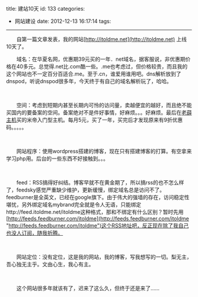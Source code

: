 title: 建站10天
id: 133
categories:
  - 网站建设
date: 2012-12-13 16:17:14
tags:
---

　　自第一篇文章发表，我的网站[http://itoldme.net](http://itoldme.net) 上线10天了。

　　域名：在华夏名网，优惠期39元买的一年．net域名，据客服说，非优惠期价格在40多元。总觉得.net比.com酷一些。.me也考虑过，但价格较贵，而且我的这个网站也不一定百分百适合.me。至于.cn，谁爱用谁用吧。dns解析放到了dnspod，听说dnspod很多年，今天终于有自己的域名解析玩了，哈哈。

&nbsp;

　　空间：考虑到短期内甚至长期内可怜的访问量，卖越便宜的越好，而且绝不能买国内的要备案的空间。备案绝对不是件好事情，好麻烦。。。好麻烦。最后在[老薛主机](https://my.laoxuehost.com/aff.php?aff=1707)买的米帝入门型主机。每月5元，买了一年，买完后才发现原来有9折优惠码。。。。。

&nbsp;

　　网站程序：使用wordpress搭建的博客，现在只有搭建博客的打算。有空拿来学习php用。后台的一些东西不好接触到。。。

&nbsp;

　　feed：RSS搞得好纠结。博客早就不在黄金期了，所以搞rss的也不怎么样了，feedsky感觉严重缺少维护，更新缓慢，绑定域名总是访问不了。feedburner是全英文，已经在google旗下。由于伟大的强墙的存在，访问稳定性堪忧，另外绑定域名mybrand完全就是令人无语，只能绑定http://feed.itoldme.net/itoldme这种格式，那和不绑定有什么区别？暂时先用[http://feeds.feedburner.com/itoldme](http://feeds.feedburner.com/itoldme "http://feeds.feedburner.com/itoldme")这个RSS地址吧，反正现在除了我自己也没人订阅，随我折腾。

&nbsp;

　　网站定位：没有定位，这是我的网站，我的博客，写我想写的一切。梨无主，吾心独无主乎。文由心生，我心有主。

&nbsp;

　　这个网站很多年就该有了，迟来了这么久，但终于还是来了……